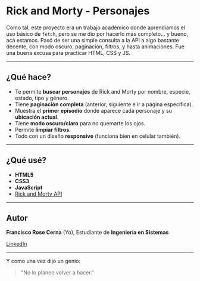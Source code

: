 # Rick and Morty - Personajes
Como tal, este proyecto era un trabajo académico donde aprendíamos el uso básico de `fetch`, pero se me dio por hacerlo más completo... y bueno, acá estamos.
Pasó de ser una simple consulta a la API a algo bastante decente, con modo oscuro, paginación, filtros, y hasta animaciones. Fue una buena excusa para practicar HTML, CSS y JS.

---

## ¿Qué hace?

- Te permite **buscar personajes** de Rick and Morty por nombre, especie, estado, tipo y género.
- Tiene **paginación completa** (anterior, siguiente e ir a página específica).
- Muestra el **primer episodio** donde aparece cada personaje y su **ubicación actual**.
- Tiene **modo oscuro/claro** para no quemarte los ojos.
- Permite **limpiar filtros**.
- Todo con un diseño **responsive** (funciona bien en celular también).

---

## ¿Qué usé?

- **HTML5**
- **CSS3**
- **JavaScript**
- [Rick and Morty API](https://rickandmortyapi.com/)

---

## Autor

**Francisco Rose Cerna** (Yo), Estudiante de **Ingeniería en Sistemas** 

[LinkedIn](https://www.linkedin.com/in/francisco-rose-cerna-303439355/)

---
Y como una vez dijo un genio:
>"No lo planeo volver a hacer."
